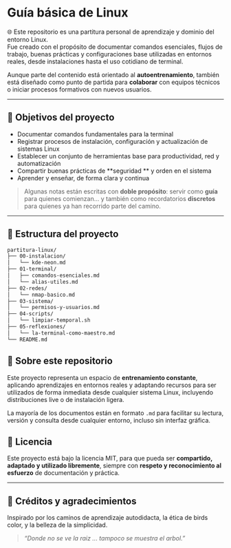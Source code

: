 # Guía básica de Linux

🌐 Este repositorio es una partitura personal de aprendizaje y dominio del entorno Linux.  
Fue creado con el propósito de documentar comandos esenciales, flujos de trabajo, buenas prácticas y configuraciones base utilizadas en entornos reales, desde instalaciones hasta el uso cotidiano de terminal.

Aunque parte del contenido está orientado al **autoentrenamiento**, también está diseñado como punto de partida para **colaborar** con equipos técnicos o iniciar procesos formativos con nuevos usuarios.

---

## 🎯 Objetivos del proyecto

- Documentar comandos fundamentales para la terminal
- Registrar procesos de instalación, configuración y actualización de sistemas Linux
- Establecer un conjunto de herramientas base para productividad, red y automatización
- Compartir buenas prácticas de **seguridad ** y orden en el sistema
- Aprender y enseñar, de forma clara y continua

> Algunas notas están escritas con **doble propósito**: servir como **guía** para quienes comienzan... y también como recordatorios **discretos** para quienes ya han recorrido parte del camino.

---

## 🧩 Estructura del proyecto

```bash
partitura-linux/
├── 00-instalacion/
│   └── kde-neon.md
├── 01-terminal/
│   ├── comandos-esenciales.md
│   └── alias-utiles.md
├── 02-redes/
│   └── nmap-basico.md
├── 03-sistema/
│   └── permisos-y-usuarios.md
├── 04-scripts/
│   └── limpiar-temporal.sh
├── 05-reflexiones/
│   └── la-terminal-como-maestro.md
└── README.md
```

## 🧠 Sobre este repositorio

Este proyecto representa un espacio de **entrenamiento constante**, aplicando aprendizajes en entornos reales y adaptando recursos para ser utilizados de forma inmediata desde cualquier sistema Linux, incluyendo distribuciones live o de instalación ligera.

La mayoría de los documentos están en formato `.md` para facilitar su lectura, versión y consulta desde cualquier entorno, incluso sin interfaz gráfica.

## 📜 Licencia

Este proyecto está bajo la licencia MIT, para que pueda ser **compartido, adaptado y utilizado libremente**, siempre con **respeto y reconocimiento al esfuerzo** de documentación y práctica.

---

## 🙌 Créditos y agradecimientos

Inspirado por los caminos de aprendizaje autodidacta, la ética de birds color, y la belleza de la simplicidad.

> *“Donde no se ve la raiz ... tampoco se muestra el arbol.”*
